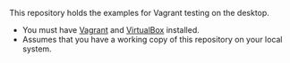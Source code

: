 This repository holds the examples for Vagrant testing on the desktop.

* You must have [Vagrant](https://www.vagrantup.com/downloads.html) and [VirtualBox](https://www.virtualbox.org/wiki/Downloads) installed.
* Assumes that you have a working copy of this repository on your local system.

